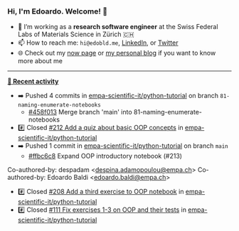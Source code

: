 ### Hi, I'm Edoardo. Welcome! 👋 

- 🔭 I’m working as a **research software engineer** at the Swiss Federal Labs of Materials Science in Zürich 🇨🇭
- 📫 How to reach me: `hi@edobld.me`, [LinkedIn](https://linkedin.com/in/edobld), or [Twitter](https://twitter.com/edobld)
- 🌐 Check out my [now page](https://edoardob.im/now) or [my personal blog](https://blog.edoardob.im) if you want to know more about me

---

**[📰 Recent activity](https://github.com/edoardob90)**
* ➡️ Pushed 4 commits in [empa-scientific-it/python-tutorial](https://github.com/empa-scientific-it/python-tutorial) on branch `81-naming-enumerate-notebooks`
  * [#458f013](https://github.com/empa-scientific-it/python-tutorial/commit/458f013) Merge branch &#39;main&#39; into 81-naming-enumerate-notebooks
* #️⃣ Closed [#212 Add a quiz about basic OOP concepts](https://github.com/empa-scientific-it/python-tutorial/issues/212) in [empa-scientific-it/python-tutorial](https://github.com/empa-scientific-it/python-tutorial)
* ➡️ Pushed 1 commit in [empa-scientific-it/python-tutorial](https://github.com/empa-scientific-it/python-tutorial) on branch `main`
  * [#ffbc6c8](https://github.com/empa-scientific-it/python-tutorial/commit/ffbc6c8) Expand OOP introductory notebook (#213)

Co-authored-by: despadam &lt;despina.adamopoulou@empa.ch&gt;
Co-authored-by: Edoardo Baldi &lt;edoardo.baldi@empa.ch&gt;
* #️⃣ Closed [#208 Add a third exercise to OOP notebook](https://github.com/empa-scientific-it/python-tutorial/issues/208) in [empa-scientific-it/python-tutorial](https://github.com/empa-scientific-it/python-tutorial)
* #️⃣ Closed [#111 Fix exercises 1-3 on OOP and their tests](https://github.com/empa-scientific-it/python-tutorial/issues/111) in [empa-scientific-it/python-tutorial](https://github.com/empa-scientific-it/python-tutorial)


